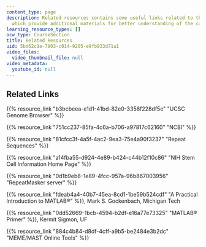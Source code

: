 ```yaml
---
content_type: page
description: Related resources contains some useful links related to the subject,
  which provide additional materials for better understanding of the course.
learning_resource_types: []
ocw_type: CourseSection
title: Related Resources
uid: 5bd62c1e-7903-c014-9205-e9fb933d71a1
video_files:
  video_thumbnail_file: null
video_metadata:
  youtube_id: null
---
```


Related Links
-------------

{{% resource_link "b3bcbeea-e1d1-41bd-82e0-3356f228df5e" "UCSC Genome Browser" %}}

{{% resource_link "751cc237-85fa-4c6a-b706-a97817c62160" "NCBI" %}}

{{% resource_link "81cfcc3f-4a5f-4ac2-9ea3-75e4a90f3237" "Repeat Sequences" %}}

{{% resource_link "a14fba55-d924-4e89-b424-c44b12f10c86" "NIH Stem Cell Information Home Page" %}}

{{% resource_link "0d1b9eb8-1e89-4fcc-957a-96b867003956" "RepeatMasker server" %}}

{{% resource_link "fdeab4a4-40b7-45ea-8cd1-1be59b524cdf" "A Practical Introduction to MATLAB®" %}}, Mark S. Gockenbach, Michigan Tech

{{% resource_link "0dd52669-1bcb-4594-b2df-e16a77e73325" "MATLAB® Primer" %}}, Kermit Sigmon, UF

{{% resource_link "884c4b84-d8df-4cff-a9b5-be2484e3b2dc" "MEME/MAST Online Tools" %}}